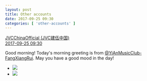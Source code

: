 ```yaml
---
layout: post
title: Other accounts
date: 2017-09-25 09:30
categories: [ 'other-accounts' ]
---
```


<div class="weibo-post-name">
  <a href="http://weibo.com/everio">JVCChinaOfficial (JVC建伍中国)</a>
</div>
<div class="weibo-info">
  <a href="http://weibo.com/2539816551/FnpzFA4V0">2017-09-25 09:30</a>
</div>

Good morning! Today's morning greeting is from [@YiAnMusicClub-FangXiangRui](http://weibo.com/u/6117583008). May you have a good mood in the day!

<!-- more -->

<ul class="weibo-pic-list-1">
  <li class="weibo-pic">
    <a href="http://wx2.sinaimg.cn/mw690/97628667ly1fjvjxowti2j20jw0jw11y.jpg"><img src="//wx2.sinaimg.cn/thumb150/97628667ly1fjvjxowti2j20jw0jw11y.jpg" /></a>
  </li>
  <li class="weibo-pic">
    <a href="http://wx4.sinaimg.cn/mw690/97628667ly1fjvjxnpx90j20l10l1qbp.jpg"><img src="//wx4.sinaimg.cn/thumb150/97628667ly1fjvjxnpx90j20l10l1qbp.jpg" /></a>
  </li>
</ul>
